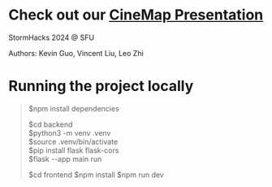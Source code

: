 # Check out our [CineMap Presentation](/CineMapPresentation.pdf)
StormHacks 2024 @ SFU

Authors: Kevin Guo, Vincent Liu, Leo Zhi

# Running the project locally
>$npm install dependencies
>
>$cd backend  
>$python3 -m venv .venv  
>$source .venv/bin/activate  
>$pip install flask flask-cors  
>$flask --app main run  
>
>$cd frontend
>$npm install
>$npm run dev  
